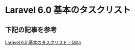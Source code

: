 # Laravel 6.0 基本のタスクリスト

## 下記の記事を参考

[Laravel 6.0 基本のタスクリスト - Qiita](https://qiita.com/ucan-lab/items/36f6e89abad26a68f69a)
